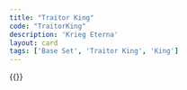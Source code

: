 ```yaml
---
title: "Traitor King"
code: "TraitorKing"
description: 'Krieg Eterna'
layout: card
tags: ['Base Set', 'Traitor King', 'King']
---
```

{{<card-detail-page title="TraitorKing" artwork="Louis XIII of France by Philippe de Champaigne (1635)" />}}